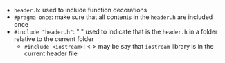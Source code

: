 * ```header.h```: used to include function decorations
* ```#pragma once```: make sure that all contents in the ```header.h``` are included once
* ```#include "header.h"```: " " used to indicate that is the ```header.h``` in a folder relative to the current folder
  * ```#include <iostream>```: < > may be say that ```iostream``` library is in the current header file
